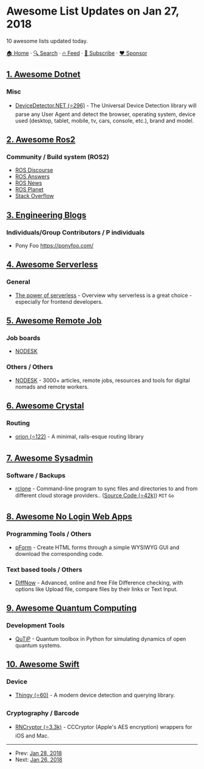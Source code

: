 # Awesome List Updates on Jan 27, 2018

10 awesome lists updated today.

[🏠 Home](/README.md) · [🔍 Search](https://www.trackawesomelist.com/search/) · [🔥 Feed](https://www.trackawesomelist.com/rss.xml) · [📮 Subscribe](https://trackawesomelist.us17.list-manage.com/subscribe?u=d2f0117aa829c83a63ec63c2f&id=36a103854c) · [❤️  Sponsor](https://github.com/sponsors/theowenyoung)



## [1. Awesome Dotnet](/content/quozd/awesome-dotnet/README.md)

### Misc

*   [DeviceDetector.NET (⭐296)](https://github.com/totpero/DeviceDetector.NET) - The Universal Device Detection library will parse any User Agent and detect the browser, operating system, device used (desktop, tablet, mobile, tv, cars, console, etc.), brand and model.

## [2. Awesome Ros2](/content/fkromer/awesome-ros2/README.md)

### Community / Build system (ROS2)

*   [ROS Discourse](https://discourse.ros.org/c/ng-ros)
*   [ROS Answers](https://answers.ros.org/questions/scope:all/sort:activity-desc/tags:ROS2/)
*   [ROS News](http://www.ros.org/news/)
*   [ROS Planet](http://planet.ros.org/)
*   [Stack Overflow](https://stackoverflow.com/questions/tagged/ros2)

## [3. Engineering Blogs](/content/kilimchoi/engineering-blogs/README.md)

### Individuals/Group Contributors / P individuals

*   Pony Foo <https://ponyfoo.com/>

## [4. Awesome Serverless](/content/pmuens/awesome-serverless/README.md)

### General

*   [The power of serverless](https://thepowerofserverless.info) - Overview why serverless is a great choice - especially for frontend developers.

## [5. Awesome Remote Job](/content/lukasz-madon/awesome-remote-job/README.md)

### Job boards

*   [NODESK](https://nodesk.co/remote-jobs/)

### Others / Others

*   [NODESK](https://nodesk.co/) - 3000+ articles, remote jobs, resources and tools for digital nomads and remote workers.

## [6. Awesome Crystal](/content/veelenga/awesome-crystal/README.md)

### Routing

*   [orion (⭐122)](https://github.com/obsidian/orion) - A minimal, rails-esque routing library

## [7. Awesome Sysadmin](/content/awesome-foss/awesome-sysadmin/README.md)

### Software / Backups

*   [rclone](https://rclone.org/) - Command-line program to sync files and directories to and from different cloud storage providers.. ([Source Code (⭐42k)](https://github.com/rclone/rclone)) `MIT` `Go`

## [8. Awesome No Login Web Apps](/content/aviaryan/awesome-no-login-web-apps/README.md)

### Programming Tools / Others

*   [pForm](http://www.phpform.org/) - Create HTML forms through a simple WYSIWYG GUI and download the corresponding code.

### Text based tools / Others

*   [DiffNow](https://www.diffnow.com/) - Advanced, online and free File Difference checking, with options like Upload file, compare files by their links or Text Input.

## [9. Awesome Quantum Computing](/content/desireevl/awesome-quantum-computing/README.md)

### Development Tools

*   [QuTiP](http://qutip.org/docs/latest/index.html) - Quantum toolbox in Python for simulating dynamics of open quantum systems.

## [10. Awesome Swift](/content/matteocrippa/awesome-swift/README.md)

### Device

*   [Thingy (⭐60)](https://github.com/bojan/Thingy) - A modern device detection and querying library.

### Cryptography / Barcode

*   [RNCryptor (⭐3.3k)](https://github.com/RNCryptor/RNCryptor) - CCCryptor (Apple's AES encryption) wrappers for iOS and Mac.

---

- Prev: [Jan 28, 2018](/content/2018/01/28/README.md)
- Next: [Jan 26, 2018](/content/2018/01/26/README.md)